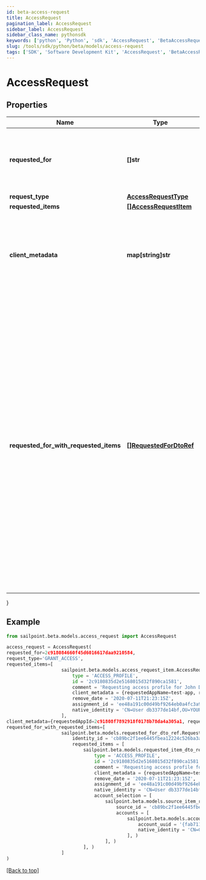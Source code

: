 ```yaml
---
id: beta-access-request
title: AccessRequest
pagination_label: AccessRequest
sidebar_label: AccessRequest
sidebar_class_name: pythonsdk
keywords: ['python', 'Python', 'sdk', 'AccessRequest', 'BetaAccessRequest'] 
slug: /tools/sdk/python/beta/models/access-request
tags: ['SDK', 'Software Development Kit', 'AccessRequest', 'BetaAccessRequest']
---
```


# AccessRequest


## Properties

Name | Type | Description | Notes
------------ | ------------- | ------------- | -------------
**requested_for** | **[]str** | A list of Identity IDs for whom the Access is requested. If it's a Revoke request, there can only be one Identity ID. | [required]
**request_type** | [**AccessRequestType**](access-request-type) |  | [optional] 
**requested_items** | [**[]AccessRequestItem**](access-request-item) |  | [required]
**client_metadata** | **map[string]str** | Arbitrary key-value pairs. They will never be processed by the IdentityNow system but will be returned on associated APIs such as /account-activities. | [optional] 
**requested_for_with_requested_items** | [**[]RequestedForDtoRef**](requested-for-dto-ref) | Additional submit data structure with requestedFor containing requestedItems allowing distinction for each request item and Identity. * Can only be used when 'requestedFor' and 'requestedItems' are not separately provided * Adds ability to specify which account the user wants the access on, in case they have multiple accounts on a source * Allows the ability to request items with different remove dates * Also allows different combinations of request items and identities in the same request  | [optional] 
}

## Example

```python
from sailpoint.beta.models.access_request import AccessRequest

access_request = AccessRequest(
requested_for=2c918084660f45d6016617daa9210584,
request_type='GRANT_ACCESS',
requested_items=[
                    sailpoint.beta.models.access_request_item.AccessRequestItem(
                        type = 'ACCESS_PROFILE', 
                        id = '2c9180835d2e5168015d32f890ca1581', 
                        comment = 'Requesting access profile for John Doe', 
                        client_metadata = {requestedAppName=test-app, requestedAppId=2c91808f7892918f0178b78da4a305a1}, 
                        remove_date = '2020-07-11T21:23:15Z', 
                        assignment_id = 'ee48a191c00d49bf9264eb0a4fc3a9fc', 
                        native_identity = 'CN=User db3377de14bf,OU=YOURCONTAINER, DC=YOURDOMAIN', )
                    ],
client_metadata={requestedAppId=2c91808f7892918f0178b78da4a305a1, requestedAppName=test-app},
requested_for_with_requested_items=[
                    sailpoint.beta.models.requested_for_dto_ref.RequestedForDtoRef(
                        identity_id = 'cb89bc2f1ee6445fbea12224c526ba3a', 
                        requested_items = [
                            sailpoint.beta.models.requested_item_dto_ref.RequestedItemDtoRef(
                                type = 'ACCESS_PROFILE', 
                                id = '2c9180835d2e5168015d32f890ca1581', 
                                comment = 'Requesting access profile for John Doe', 
                                client_metadata = {requestedAppName=test-app, requestedAppId=2c91808f7892918f0178b78da4a305a1}, 
                                remove_date = '2020-07-11T21:23:15Z', 
                                assignment_id = 'ee48a191c00d49bf9264eb0a4fc3a9fc', 
                                native_identity = 'CN=User db3377de14bf,OU=YOURCONTAINER, DC=YOURDOMAIN', 
                                account_selection = [
                                    sailpoint.beta.models.source_item_ref.SourceItemRef(
                                        source_id = 'cb89bc2f1ee6445fbea12224c526ba3a', 
                                        accounts = [
                                            sailpoint.beta.models.account_item_ref.AccountItemRef(
                                                account_uuid = '{fab7119e-004f-4822-9c33-b8d570d6c6a6}', 
                                                native_identity = 'CN=Glen 067da3248e914,OU=YOUROU,OU=org-data-service,DC=YOURDC,DC=local', )
                                            ], )
                                    ], )
                            ], )
                    ]
)

```
[[Back to top]](#) 

